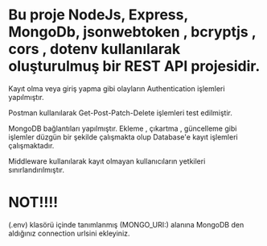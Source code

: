 # Bu proje  NodeJs, Express, MongoDb, jsonwebtoken , bcryptjs , cors , dotenv kullanılarak oluşturulmuş  bir REST API projesidir.

 Kayıt olma veya giriş yapma gibi olayların Authentication işlemleri yapılmıştır.
 
 Postman kullanılarak Get-Post-Patch-Delete işlemleri test edilmiştir.
 
 MongoDB bağlantıları yapılmıştır. Ekleme , çıkartma , güncelleme gibi işlemler düzgün bir şekilde çalışmakta olup Database'e kayıt işlemleri çalışmaktadır.
 
 Middleware kullanılarak kayıt olmayan kullanıcıların yetkileri sınırlandırılmıştır.

 # NOT!!!! 
 
 (.env) klasörü içinde tanımlanmış (MONGO_URI:) alanına MongoDB den aldığınız connection urlsini ekleyiniz.
